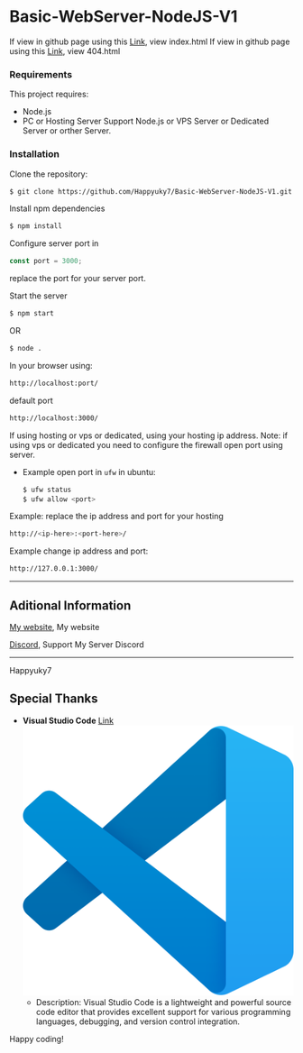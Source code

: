 # Basic-WebServer-NodeJS-V1

If view in github page using this [Link](https://happy7.xyz/Basic-WebServer-NodeJS-V1/public/), view index.html
If view in github page using this [Link](https://happy7.xyz/Basic-WebServer-NodeJS-V1/public/404.html), view 404.html

### Requirements

This project requires:

- Node.js
- PC or Hosting Server Support Node.js or VPS Server or Dedicated Server or orther Server.

### Installation

Clone the repository:

```bash
$ git clone https://github.com/Happyuky7/Basic-WebServer-NodeJS-V1.git
```

Install npm dependencies

```bash
$ npm install
```

Configure server port in

```js
const port = 3000;
```

replace the port for your server port.

Start the server

```bash
$ npm start
```
OR
```bash
$ node .
```

In your browser using:

```bash
http://localhost:port/
```
default port
```bash
http://localhost:3000/
```

If using hosting or vps or dedicated, using your hosting ip address.
Note: if using vps or dedicated you need to configure the firewall open port using server.
- Example open port in `ufw` in ubuntu:
    ```bash
    $ ufw status
    $ ufw allow <port>
    ```

Example:
replace the ip address and port for your hosting
```bash
http://<ip-here>:<port-here>/
```

Example change ip address and port:
```bash
http://127.0.0.1:3000/
```

---

## Aditional Information 

[My website](https://happy7.xyz), My website

[Discord](https://discord.gg/3EebYUyeUX), Support My Server Discord

---

Happyuky7

## Special Thanks

- **Visual Studio Code** [Link](https://code.visualstudio.com/)
  ![Visual Studio Code Logo](./vscode.png)
  - Description: Visual Studio Code is a lightweight and powerful source code editor that provides excellent support for various programming languages, debugging, and version control integration.

Happy coding!